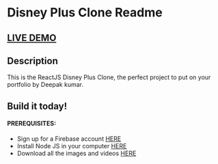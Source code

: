 # Disney Plus Clone Readme

## <a href="https://deepak-react-disney-clone.web.app" target="_blank">LIVE DEMO</a>

## Description

This is the ReactJS Disney Plus Clone, the perfect project to put on your portfolio by Deepak kumar.

## Build it today!

#### PREREQUISITES:

- Sign up for a Firebase account <a href='https://firebase.google.com'>HERE</a>
- Install Node JS in your computer <a href='https://nodejs.org/en/'>HERE</a>
- Download all the images and videos <a href='https://drive.google.com/drive/folders/13SvUkXPh7ZC1FRtp62VKFi572elZyxi8?usp=sharing'>HERE</a>

